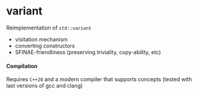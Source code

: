 # variant

Reimplementation of `std::variant`

- visitation mechanism
- converting constructors
- SFINAE-friendliness (preserving triviality, copy-ability, etc)

#### Compilation

Requires `C++20` and a modern compiler that supports concepts (tested with last versions of gcc and clang)

